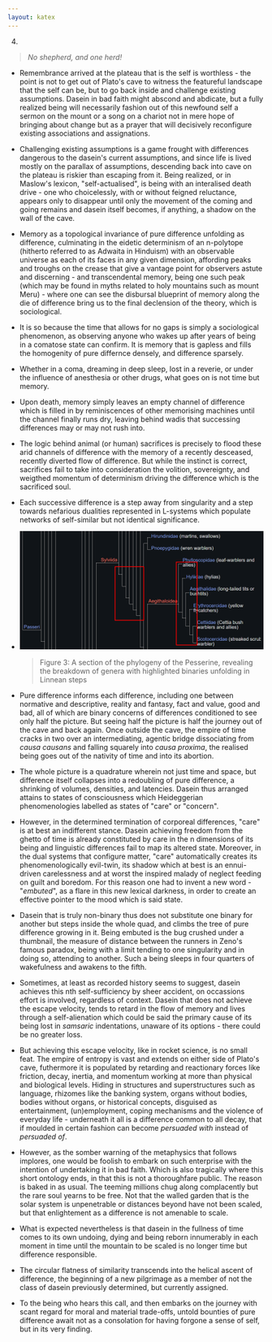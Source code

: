 ```yaml
---
layout: katex
---
```


4.


> _No shepherd, and one herd!_


- Remembrance arrived at the plateau that is the self is worthless - the point is not to get out of Plato's cave to witness the featureful landscape that the self can be, but to go back inside and challenge existing assumptions. Dasein in bad faith might abscond and abdicate, but a fully realized being will necessarily fashion out of this newfound self a sermon on the mount or a song on a chariot not in mere hope of bringing about change but as a prayer that will decisively reconfigure existing associations and assignations.


- Challenging existing assumptions is a game frought with differences dangerous to the dasein's current assumptions, and since life is lived mostly on the parallax of assumptions, descending back into cave on the plateau is riskier than escaping from it. Being realized, or in Maslow's lexicon, "self-actualised", is being with an interalised death drive - one who choicelessly, with or without feigned reluctance, appears only to disappear until only the movement of the coming and going remains and dasein itself becomes, if anything, a shadow on the wall of the cave.


- Memory as a topological invariance of pure difference unfolding as difference, culminating in the eidetic determinism of an n-polytope (hitherto referred to as Adwaita in Hinduism) with an observable universe as each of its faces in any given dimension, affording peaks and troughs on the crease that give a vantage point for observers astute and discerning - and transcendental memory, being one such peak (which may be found in myths related to holy mountains such as mount Meru) - where one can see the disbursal blueprint of memory along the die of difference bring us to the final declension of the theory, which is sociological. 


- It is so because the time that allows for no gaps is simply a sociological phenomenon, as observing anyone who wakes up after years of being in a comatose state can confirm. It is memory that is gapless and fills the homogenity of pure differnce densely, and difference sparsely.


- Whether in a coma, dreaming in deep sleep, lost in a reverie, or under the influence of anesthesia or other drugs, what goes on is not time but memory.


- Upon death, memory simply leaves an empty channel of difference which is filled in by reminiscences of other memorising machines until the channel finally runs dry, leaving behind wadis that successing differences may or may not rush into.


- The logic behind animal (or human) sacrifices is precisely to flood these arid channels of difference with the memory of a recently desceased, recently diverted flow of difference. But while the instinct is correct, sacrifices fail to take into consideration the volition, sovereignty, and weigthed momentum of determinism driving the difference which is the sacrificed soul.


- Each successive difference is a step away from singularity and a step towards nefarious dualities represented in L-systems which populate networks of self-similar but not identical significance.
  
- ![alt text](../../../../attachments/linnean_difference.png) 
    > Figure 3: A section of the phylogeny of the Pesserine, revealing the breakdown of genera with highlighted binaries unfolding in Linnean steps


- Pure difference informs each difference, including one between normative and descriptive, reality and fantasy, fact and value, good and bad, all of which are binary concerns of differences conditioned to see only half the picture. But seeing half the picture is half the journey out of the cave and back again. Once outside the cave, the  empire of time cracks in two over an intermediating, agentic bridge dissociating from _causa causans_ and falling squarely into _causa proxima_, the realised being goes out of the nativity of time and into its abortion.


- The whole picture is a quadrature wherein not just time and space, but difference itself collapses into a redoubling of pure difference, a shrinking of volumes, densities, and latencies. Dasein thus arranged attains to states of consciousness which Heideggerian phenomenologies labelled as states of "care" or "concern". 
  
  
- However, in the determined termination of corporeal differences, "care" is at best an indifferent stance. Dasein achieving freedom from the ghetto of time is already constituted by care in the n dimensions of its being and linguistic differences fail to map its altered state. Moreover, in the dual systems that configure matter, "care" automatically creates its phenomenologically evil-twin, its shadow which at best is an ennui-driven carelessness and at worst the inspired malady of neglect feeding on guilt and boredom. For this reason one had to invent a new word - "_embuted_", as a flare in this new lexical darkness, in order to create an effective pointer to the mood which is said state.


- Dasein that is truly non-binary thus does not substitute one binary for another but steps inside the whole quad, and climbs the tree of pure difference growing in it. Being embuted is the bug crushed under a thumbnail, the measure of distance between the runners in Zeno's famous paradox, being with a limit tending to one singularity and in doing so, attending to another. Such a being sleeps in four quarters of wakefulness and awakens to the fifth.


- Sometimes, at least as recorded history seems to suggest, dasein achieves this nth self-sufficiency by sheer accident, on occassions effort is involved, regardless of context. Dasein that does not achieve the escape velocity, tends to retard in the flow of memory and lives through a self-alienation which could be said the primary cause of its being lost in _samsaric_ indentations, unaware of its options - there could be no greater loss.


- But achieving this escape velocity, like in rocket science, is no small feat. The empire of entropy is vast and extends on either side of Plato's cave, futhermore it is populated by retarding and reactionary forces like friction, decay, inertia, and momentum working at more than physical and biological levels. Hiding in structures and superstructures such as language, rhizomes like the banking system, organs without bodies, bodies without organs, or historical concepts, disguised as entertainment, (un)employment, coping mechanisms and the violence of everyday life - underneath it all is a difference common to all decay, that if moulded in certain fashion can become _persuaded with_ instead of _persuaded of_.


- However, as the somber warning of the metaphysics that follows implores, one would be foolish to embark on such enterprise with the intention of undertaking it in bad faith. Which is also tragically where this short ontology ends, in that this is not a thoroughfare public. The reason is baked in as usual. The teeming millions chug along complacently but the rare soul yearns to be free. Not that the walled garden that is the solar system is unpenetrable or distances beyond have not been scaled, but that enlightement as a difference is not amenable to scale.


- What is expected nevertheless is that dasein in the fullness of time comes to its own undoing, dying and being reborn innumerably in each moment in time until the mountain to be scaled is no longer time but difference responsible. 
  
  
- The circular flatness of similarity transcends into the helical ascent of difference, the beginning of a new pilgrimage as a member of not the class of dasein previously determined, but currently assigned. 
  
  
- To the being who hears this call, and then embarks on the journey with scant regard for moral and material trade-offs, untold bounties of pure difference await not as a consolation for having forgone a sense of self, but in its very finding.